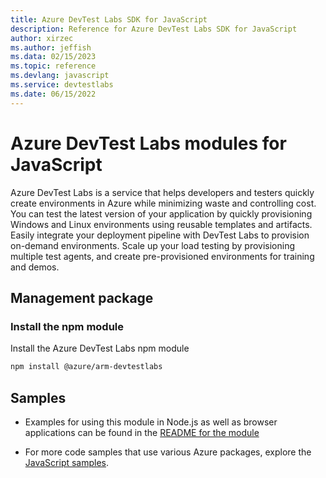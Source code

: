 ```yaml
---
title: Azure DevTest Labs SDK for JavaScript
description: Reference for Azure DevTest Labs SDK for JavaScript
author: xirzec
ms.author: jeffish
ms.data: 02/15/2023
ms.topic: reference
ms.devlang: javascript
ms.service: devtestlabs
ms.date: 06/15/2022
---
```

# Azure DevTest Labs modules for JavaScript

Azure DevTest Labs is a service that helps developers and testers quickly create environments in Azure while minimizing waste and controlling cost. You can test the latest version of your application by quickly provisioning Windows and Linux environments using reusable templates and artifacts. Easily integrate your deployment pipeline with DevTest Labs to provision on-demand environments. Scale up your load testing by provisioning multiple test agents, and create pre-provisioned environments for training and demos.

## Management package

### Install the npm module

Install the Azure DevTest Labs npm module

```bash
npm install @azure/arm-devtestlabs
```

## Samples

* Examples for using this module in Node.js as well as browser applications can be found in the [README for the module](https://www.npmjs.com/package/@azure/arm-devtestlabs)

* For more code samples that use various Azure packages, explore the [JavaScript samples](https://docs.microsoft.com/samples/browse/?languages=javascript).